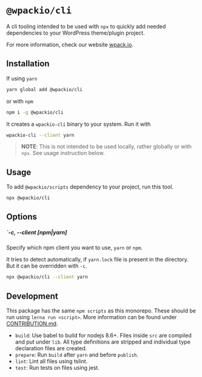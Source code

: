 # `@wpackio/cli`

A cli tooling intended to be used with `npx` to quickly add needed dependencies
to your WordPress theme/plugin project.

For more information, check our website [wpack.io](https://wpack.io).

## Installation

If using `yarn`

```bash
yarn global add @wpackio/cli
```

or with `npm`

```bash
npm i -g @wpackio/cli
```

It creates a `wpackio-cli` binary to your system. Run it with

```bash
wpackio-cli --client yarn
```

> **NOTE**: This is not intended to be used locally, rather globally or with
> `npx`. See usage instruction below.

## Usage

To add `@wpackio/scripts` dependency to your project, run this tool.

```bash
npx @wpackio/cli
```

## Options

##### `-c, --client [npm|yarn]

Specify which npm client you want to use, `yarn` or `npm`.

It tries to detect automatically, if `yarn.lock` file is present in the directory.
But it can be overridden with `-c`.

```bash
npx @wpackio/cli --client yarn
```

## Development

This package has the same `npm scripts` as this monorepo. These should be run
using `lerna run <script>`. More information can be found under [CONTRIBUTION.md](../../CONTRIBUTION.md).

-   `build`: Use babel to build for nodejs 8.6+. Files inside `src` are compiled and put under `lib`. All type definitions are stripped and individual type declaration files are created.
-   `prepare`: Run `build` after `yarn` and before `publish`.
-   `lint`: Lint all files using tslint.
-   `test`: Run tests on files using jest.
